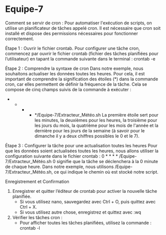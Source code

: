# Equipe-7

Comment se servir de cron :
Pour automatiser l'exécution de scripts, on utilise un planificateur de tâches appelé cron. Il est nécessaire que cron soit installé et dispose des permissions nécessaires pour fonctionner correctement.

Étape 1 : Ouvrir le fichier crontab.
Pour configurer une tâche cron, commencez par ouvrir le fichier crontab (fichier des tâches planifiées pour l’utilisateur) en tapant la commande suivante dans le terminal :
crontab -e

Étape 2 : Comprendre la syntaxe de cron
Dans notre exemple, nous souhaitons actualiser les données toutes les heures. Pour cela, il est important de comprendre la signification des étoiles (*) dans la commande cron, car elles permettent de définir la fréquence de la tâche.
Cela se compose de cinq champs suivis de la commande à exécuter :
* * * * */Equipe-7/Extracteur_Météo.sh
La première étoile sert pour les minutes, la deuxièmes pour les heures, la troisième pour les jours du mois, la quatrième pour les mois de l'année et la dernière pour les jours de la semaine (à savoir pour le dimanche il y a deux chiffres possibles le 0 et le 7).

Étape 3 : Configurer la tâche pour une actualisation toutes les heures
Pour que les données soient actualisées toutes les heures, nous allons utiliser la configuration suivante dans le fichier crontab :
0 * * * * /Equipe-7/Extracteur_Météo.sh
0 signifie que la tâche se déclenchera à la 0 minute de chaque heure.
Dans notre exemple, nous utilisons /Equipe-7/Extracteur_Météo.sh, ce qui indique le chemin où est stocké notre script. 

Enregistrement et Confirmation
1. Enregistrer et quitter l’éditeur de crontab pour activer la nouvelle tâche planifiée.
    * Si vous utilisez nano, sauvegardez avec Ctrl + O, puis quittez avec Ctrl + X.
    * Si vous utilisez autre chose, enregistrez et quittez avec :wq
2. Vérifier les tâches cron :
    * Pour afficher toutes les tâches planifiées, utilisez la commande :
       crontab -l 

